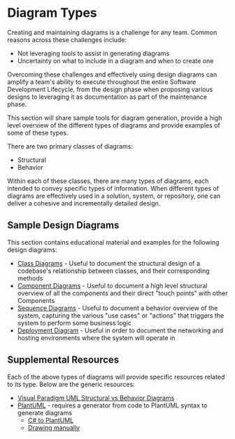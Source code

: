 # Diagram Types

Creating and maintaining diagrams is a challenge for any team. Common reasons across these challenges include:

- Not leveraging tools to assist in generating diagrams
- Uncertainty on what to include in a diagram and when to create one

Overcoming these challenges and effectively using design diagrams can amplify a team's ability to execute throughout the entire Software Development Lifecycle, from the design phase when proposing various designs to leveraging it as documentation as part of the maintenance phase.

This section will share sample tools for diagram generation, provide a high level overview of the different types of diagrams and provide examples of some of these types.

There are two primary classes of diagrams:

- Structural
- Behavior

Within each of these classes, there are many types of diagrams, each intended to convey specific types of information. When different types of diagrams are effectively used in a solution, system, or repository, one can deliver a cohesive and incrementally detailed design.

## Sample Design Diagrams

This section contains educational material and examples for the following design diagrams:

- [Class Diagrams](DesignDiagramsTemplates/classDiagrams.md) - Useful to document the structural design of a codebase's relationship between classes, and their corresponding methods
- [Component Diagrams](DesignDiagramsTemplates/componentDiagrams.md) - Useful to document a high level structural overview of all the components and their direct "touch points" with other Components
- [Sequence Diagrams](DesignDiagramsTemplates/sequenceDiagrams.md) - Useful to document a behavior overview of the system, capturing the various "use cases" or "actions" that triggers the system to perform some business logic
- [Deployment Diagram](DesignDiagramsTemplates/deploymentDiagrams.md) - Useful in order to document the networking and hosting environments where the system will operate in

## Supplemental Resources

Each of the above types of diagrams will provide specific resources related to its type. Below are the generic resources:

- [Visual Paradigm UML Structural vs Behavior Diagrams](https://www.visual-paradigm.com/cn/guide/uml-unified-modeling-language/uml-)
- [PlantUML](https://marketplace.visualstudio.com/items?itemName=jebbs.plantuml) - requires a generator from code to PlantUML syntax to generate diagrams
  - [C# to PlantUML](https://marketplace.visualstudio.com/items?itemName=pierre3.csharp-to-plantuml)
  - [Drawing manually](https://towardsdatascience.com/drawing-a-uml-diagram-in-the-vs-code-53c2e67deffe)
